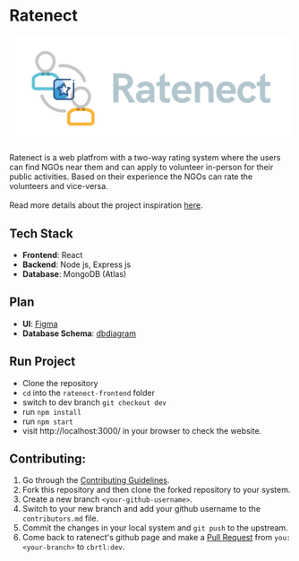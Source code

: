 # Ratenect

![Ratenect Banner](images/banner.png)
<br><br>
Ratenect is a web platfrom with a two-way rating system where the users can find NGOs near them and can apply to volunteer in-person for their public activities. Based on their experience the NGOs can rate the volunteers and vice-versa.
<br><br>
Read more details about the project inspiration [here](https://cbrtl.github.io/posts/ratenect/).

## Tech Stack

- **Frontend**: React
- **Backend**: Node js, Express js
- **Database**: MongoDB (Atlas)

## Plan

- **UI**: [Figma](https://www.figma.com/file/W7mgBV73gMNZRFjuEewyDN/ratenect?node-id=0%3A1)
- **Database Schema**: [dbdiagram](https://dbdiagram.io/d/60e010ba0b1d8a6d39650956)

## Run Project

- Clone the repository
- `cd` into the `ratenect-frontend` folder
- switch to dev branch `git checkout dev`
- run `npm install`
- run `npm start`
- visit http://localhost:3000/ in your browser to check the website.

## Contributing:

1.  Go through the [Contributing Guidelines](./CONTRIBUTING.md).
2.  Fork this repository and then clone the forked repository to your system.
3.  Create a new branch `<your-github-username>`.
4.  Switch to your new branch and add your github username to the `contributors.md` file.
5.  Commit the changes in your local system and `git push` to the upstream.
6.  Come back to ratenect's github page and make a [Pull Request](https://docs.github.com/en/github/collaborating-with-pull-requests/proposing-changes-to-your-work-with-pull-requests/creating-a-pull-request) from `you:<your-branch>` to `cbrtl:dev`.

